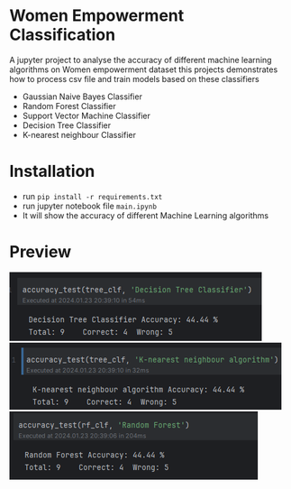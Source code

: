 # Women Empowerment Classification
A jupyter project to analyse the accuracy of different machine learning algorithms on Women empowerment dataset
this projects demonstrates how to process csv file and train models based on these classifiers
  - Gaussian Naive Bayes Classifier
  - Random Forest Classifier
  - Support Vector Machine Classifier
  - Decision Tree Classifier
  - K-nearest neighbour Classifier

# Installation
- run `pip install -r requirements.txt`
- run jupyter notebook file `main.ipynb`
- It will show the accuracy of different Machine Learning algorithms

# Preview

![Decision Tree Classifier](assets/decision-classifier.png)
![K Nearest Algorithm](assets/k-nearest.png)
![Random Forest](assets/random-forest.png)